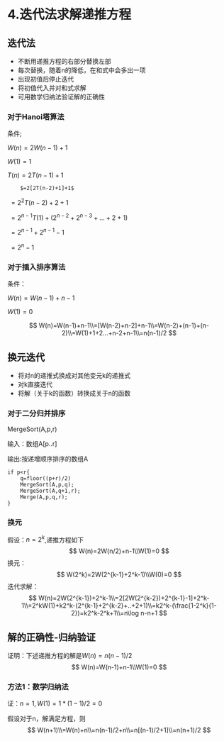 # 4.迭代法求解递推方程

## 迭代法

- 不断用递推方程的右部分替换左部
- 每次替换，随着n的降低，在和式中会多出一项
- 出现初值后停止迭代
- 将初值代入并对和式求解
- 可用数学归纳法验证解的正确性

### 对于Hanoi塔算法

条件;

$W(n)=2W(n-1)+1$

$W(1)=1$



$T(n)=2T(n-1)+1$

 		$=2[2T(n-2)+1]+1$

​		 $=2^2T(n-2)+2+1$

​		$=2^{n-1}T(1)+(2^{n-2}+2^{n-3}+...+2+1)$

​		$=2^{n-1}+2^{n-1}-1$

​		$=2^n-1$



### 对于插入排序算法

条件：

$W(n)=W(n-1)+n-1$

$W(1)=0$


$$
W(n)=W(n-1)+n-1\\=[W(n-2)+n-2]+n-1\\=W(n-2)+(n-1)+(n-2)\\=W(1)+1+2...+n-2+n-1\\=n(n-1)/2
$$

## 换元迭代

- 将对n的递推式换成对其他变元k的递推式
- 对k直接迭代
- 将解（关于k的函数）转换成关于n的函数

### 对于二分归并排序

MergeSort(A,p,r)

输入：数组A[p..r]

输出:按递增顺序排序的数组A

```
if p<r{
	q=floor((p+r)/2)
	MergeSort(A,p,q);
	MergeSort(A,q+1,r);
	Merge(A,p,q,r);
}
```

### 换元

假设：$n=2^k$,递推方程如下
$$
W(n)=2W(n/2)+n-1\\W(1)=0
$$
换元：
$$
W(2^k)=2W(2^{k-1}+2^k-1)\\W(0)=0
$$
迭代求解：
$$
W(n)=2W(2^{k-1})+2^k-1\\=2[2W(2^{k-2})+2^{k-1}-1]+2^k-1\\=2^kW(1)+k2^k-(2^{k-1}+2^{k-2}+..+2+1)\\=k2^k-(\frac{1-2^k}{1-2})=k2^k-2^k+1\\=n\log n-n+1 
$$

## 解的正确性-归纳验证

证明：下述递推方程的解是$W(n)=n(n-1)/2$
$$
W(n)=W(n-1)+n-1\\W(1)=0
$$

### 方法1：数学归纳法

证：$n=1,W(1)=1*(1-1)/2=0$

假设对于n，解满足方程，则
$$
W(n+1)\\=W(n)+n\\=n(n-1)/2+n\\=n[(n-1)/2+1]\\=n(n+1)/2
$$
